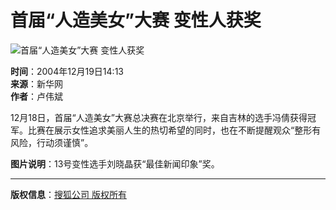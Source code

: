 # 首届“人造美女”大赛 变性人获奖

![首届“人造美女”大赛 变性人获奖](https://photo.sohu.com/20041219/Img223548898.jpg)

**时间**：2004年12月19日14:13  
**来源**：新华网  
**作者**：卢伟斌  

12月18日，首届“人造美女”大赛总决赛在北京举行，来自吉林的选手冯倩获得冠军。比赛在展示女性追求美丽人生的热切希望的同时，也在不断提醒观众“整形有风险，行动须谨慎”。 

**图片说明**：13号变性选手刘晓晶获“最佳新闻印象”奖。

---

**版权信息**：[搜狐公司 版权所有](https://www.sohu.com/about/copyright.html)
<!-- tcd_original_link http://news.sohu.com/20041219/n223548925.shtml -->
